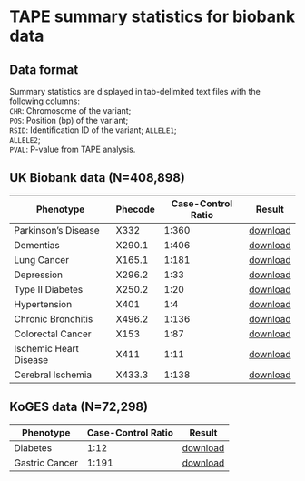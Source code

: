 
# TAPE summary statistics for biobank data  

## Data format  
Summary statistics are displayed in tab-delimited text files with the following columns:  
`CHR`: Chromosome of the variant;  
`POS`: Position (bp) of the variant;  
`RSID`: Identification ID of the variant;
`ALLELE1`;  
`ALLELE2`;  
`PVAL`: P-value from TAPE analysis.  


## UK Biobank data (N=408,898)  

| Phenotype                     | Phecode       | Case-Control Ratio | Result   |
|-------------------------------|---------------|----------|----------|
|     Parkinson’s Disease     |     X332      |  1:360 |  [download](https://storage.googleapis.com/leelabsg/tape-results/X332_pval.txt) |
|     Dementias                 |     X290.1    | 1:406 | [download](https://storage.googleapis.com/leelabsg/tape-results/X290.1_pval.txt) |
|     Lung Cancer               |     X165.1    | 1:181 |  [download](https://storage.googleapis.com/leelabsg/tape-results/X165.1_pval.txt) |
|     Depression                |     X296.2    | 1:33 | [download](https://storage.googleapis.com/leelabsg/tape-results/X296.2_pval.txt) |
|     Type II Diabetes          |     X250.2    | 1:20 | [download](https://storage.googleapis.com/leelabsg/tape-results/X250.2_pval.txt) |
|     Hypertension              |     X401      | 1:4 | [download](https://storage.googleapis.com/leelabsg/tape-results/X401_pval.txt) |
|     Chronic Bronchitis        |     X496.2    | 1:136 | [download](https://storage.googleapis.com/leelabsg/tape-results/X496.2_pval.txt) |
|     Colorectal Cancer         |     X153      | 1:87 | [download](https://storage.googleapis.com/leelabsg/tape-results/X153_pval.txt) |
|     Ischemic Heart Disease    |     X411      | 1:11 | [download](https://storage.googleapis.com/leelabsg/tape-results/X411_pval.txt) |
|     Cerebral Ischemia         |     X433.3    | 1:138 | [download](https://storage.googleapis.com/leelabsg/tape-results/X433.3_pval.txt) |

## KoGES data (N=72,298)  

| Phenotype                     | Case-Control Ratio | Result   |
|-------------------------------|----------|----------|
|     Diabetes     |     1:12 |  [download](https://storage.googleapis.com/leelabsg/tape-results/KOGES_Diabetes_pval.txt) |
|     Gastric Cancer                 |     1:191 | [download](https://storage.googleapis.com/leelabsg/tape-results/KOGES_GCA_pval.txt) |


